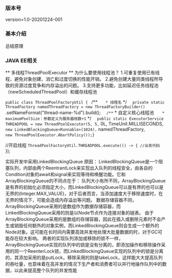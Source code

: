 ### 版本号 ###
version=1.0-20201224-001

### 基本介绍 ###
总结原理


### JAVA EE相关 ###

**  多线程ThreadPoolExecutor **
为什么要使用线程池？
1.可重复使用已有线程，避免对象创建、消亡和过度切换的性能开销。
2.避免创建大量同类线程所导致的资源过度竞争和内存溢出的问题。
3.支持更多功能，比如延迟任务线程池（newScheduledThreadPool）和缓存线程池

`public class ThreadPoolFactoryUtil {
`	/**
`	 * 线程名
`	 */
`	private static ThreadFactory namedThreadFactory = new ThreadFactoryBuilder()
`	        .setNameFormat("thread-name-%d").build();
`	/**
`	 * 自定义核心线程池
`	 * maximumPoolSize：参数定义为服务器核数+1
`	 */
`	public static ExecutorService THREADPOOL = new ThreadPoolExecutor(5, 5,
`	        0L, TimeUnit.MILLISECONDS,
`	        new LinkedBlockingQueue<Runnable>(1024),
`	        namedThreadFactory,
`	        new ThreadPoolExecutor.AbortPolicy());
`}

//开启线程
`ThreadPoolFactoryUtil.THREADPOOL.execute(() -> {
	//业务代码
`});

实际开发中采用LinkedBlockingQueue
原因：
LinkedBlockingQueue是一个阻塞队列，内部由两个ReentrantLock来实现出入队列的线程安全，由各自的Condition对象的await和signal来实现等待和唤醒功能。它和ArrayBlockingQueue的不同点在于：
队列大小有所不同，ArrayBlockingQueue是有界的初始化必须指定大小，而LinkedBlockingQueue可以是有界的也可以是无界的(Integer.MAX_VALUE)，对于后者而言，当添加速度大于移除速度时，在无界的情况下，可能会造成内存溢出等问题。
数据存储容器不同，ArrayBlockingQueue采用的是数组作为数据存储容器，而LinkedBlockingQueue采用的则是以Node节点作为连接对象的链表。
由于ArrayBlockingQueue采用的是数组的存储容器，因此在插入或删除元素时不会产生或销毁任何额外的对象实例，而LinkedBlockingQueue则会生成一个额外的Node对象。这可能在长时间内需要高效并发地处理大批量数据的时，对于GC可能存在较大影响。
两者的实现队列添加或移除的锁不一样，ArrayBlockingQueue实现的队列中的锁是没有分离的，即添加操作和移除操作采用的同一个ReenterLock锁，而LinkedBlockingQueue实现的队列中的锁是分离的，其添加采用的是putLock，移除采用的则是takeLock，这样能大大提高队列的吞吐量，也意味着在高并发的情况下生产者和消费者可以并行地操作队列中的数据，以此来提高整个队列的并发性能